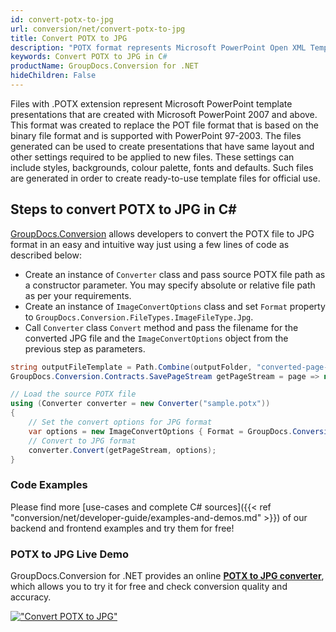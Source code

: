 ```yaml
---
id: convert-potx-to-jpg
url: conversion/net/convert-potx-to-jpg
title: Convert POTX to JPG
description: "POTX format represents Microsoft PowerPoint Open XML Template with .potx extension. Learn how to convert POTX to JPG file programmatically in C# language using GroupDocs.Conversion for .NET library."
keywords: Convert POTX to JPG in C#
productName: GroupDocs.Conversion for .NET
hideChildren: False
---
```


Files with .POTX extension represent Microsoft PowerPoint template presentations that are created with Microsoft PowerPoint 2007 and above. This format was created to replace the POT file format that is based on the binary file format and is supported with PowerPoint 97-2003. The files generated can be used to create presentations that have same layout and other settings required to be applied to new files. These settings can include styles, backgrounds, colour palette, fonts and defaults. Such files are generated in order to create ready-to-use template files for official use.

## Steps to convert POTX to JPG in C#

[GroupDocs.Conversion](https://products.groupdocs.com/conversion/net) allows developers to convert the POTX file to JPG format in an easy and intuitive way just using a few lines of code as described below:

* Create an instance of `Converter` class and pass source POTX file path as a constructor parameter. You may specify absolute or relative file path as per your requirements. 
* Create an instance of `ImageConvertOptions` class and set `Format` property to `GroupDocs.Conversion.FileTypes.ImageFileType.Jpg`.
* Call `Converter` class `Convert` method and pass the filename for the converted JPG file and the `ImageConvertOptions` object from the previous step as parameters.

```csharp
string outputFileTemplate = Path.Combine(outputFolder, "converted-page-{0}.jpg");
GroupDocs.Conversion.Contracts.SavePageStream getPageStream = page => new FileStream(string.Format(outputFileTemplate, page), FileMode.Create);

// Load the source POTX file
using (Converter converter = new Converter("sample.potx"))
{
    // Set the convert options for JPG format
    var options = new ImageConvertOptions { Format = GroupDocs.Conversion.FileTypes.ImageFileType.Jpg };   
    // Convert to JPG format
    converter.Convert(getPageStream, options);
}
```

### Code Examples

Please find more [use-cases and complete C# sources]({{< ref "conversion/net/developer-guide/examples-and-demos.md" >}}) of our backend and frontend examples and try them for free!

### POTX to JPG Live Demo

GroupDocs.Conversion for .NET provides an online [**POTX to JPG converter**](https://products.groupdocs.app/conversion/potx-to-jpg), which allows you to try it for free and check conversion quality and accuracy.

[!["Convert POTX to JPG"](conversion/net/images/convert-to-jpg/convert-potx-to-jpg.png)](https://products.groupdocs.app/conversion/potx-to-jpg)